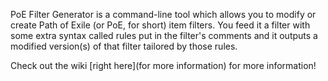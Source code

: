 PoE Filter Generator is a command-line tool which allows you to modify or create Path of Exile (or PoE, for short) item filters. You feed it a filter with some extra syntax called rules put in the filter's comments and it outputs a modified version(s) of that filter tailored by those rules.

Check out the wiki [right here](for more information) for more information!